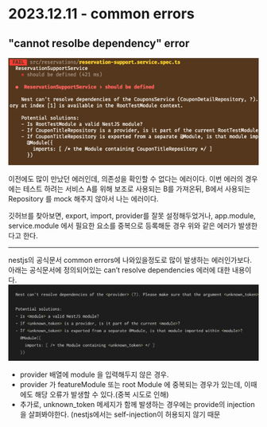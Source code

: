 # 2023.12.11 - common errors

## **"cannot resolbe dependency" error**

![Untitled](../../Picture/commonerror1.png)

이전에도 많이 만났던 에러인데, 의존성을 확인할 수 없다는 에러이다. 이번 에러의 경우에는 테스트 하려는 서비스 A를 위해 보조로 사용되는 B를 가져온뒤, B에서 사용되는 Repository 를 mock 해주지 않아서 나는 에러이다.

깃허브를 찾아보면, export, import, provider를 잘못 설정해두었거나, app.module, service.module 에서 필요한 요소를 중복으로 등록해둔 경우 위와 같은 에러가 발생한다고 한다.

---

nestjs의 공식문서 common errors에 나와있을정도로 많이 발생하는 에러인가보다. 아래는 공식문서에 정의되어있는 can’t resolve dependencies 에러에 대한 내용이다.
![Untitled](../../Picture/commonerror2.png)

- provider 배열에 module 을 입력해두지 않은 경우.
- provider 가 featureModule 또는 root Module 에 중복되는 경우가 있는데, 이때에도 해당 오류가 발생할 수 있다.(중복 시도로 인해)
- 추가로, unknown_token 메세지가 함께 발생하는 경우에는 provide의 injection을 살펴봐야한다. (nestjs에서는 self-injection이 허용되지 않기 때문

